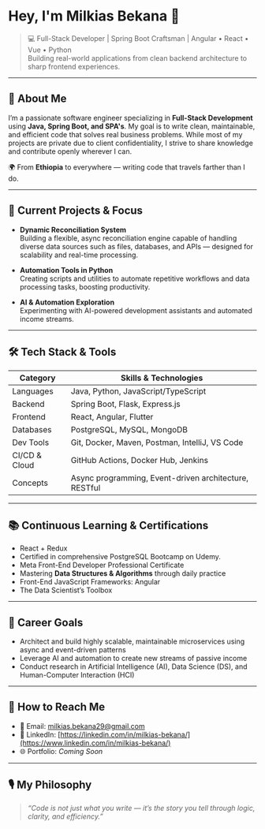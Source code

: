 # Hey, I'm Milkias Bekana 👋

> 💻 Full-Stack Developer | Spring Boot Craftsman | Angular • React • Vue • Python  
> Building real-world applications from clean backend architecture to sharp frontend experiences.

---

## 🧠 About Me

I’m a passionate software engineer specializing in **Full-Stack Development** using **Java, Spring Boot, and SPA's**. My goal is to write clean, maintainable, and efficient code that solves real business problems. While most of my projects are private due to client confidentiality, I strive to share knowledge and contribute openly wherever I can.

🌍 From **Ethiopia** to everywhere — writing code that travels farther than I do.

---

## 🔭 Current Projects & Focus

- **Dynamic Reconciliation System**  
  Building a flexible, async reconciliation engine capable of handling diverse data sources such as files, databases, and APIs — designed for scalability and real-time processing.

- **Automation Tools in Python**  
  Creating scripts and utilities to automate repetitive workflows and data processing tasks, boosting productivity.

- **AI & Automation Exploration**  
  Experimenting with AI-powered development assistants and automated income streams.

---

## 🛠️ Tech Stack & Tools

| Category        | Skills & Technologies                     |
|-----------------|-------------------------------------------|
| Languages       | Java, Python, JavaScript/TypeScript      |
| Backend         | Spring Boot, Flask, Express.js            |
| Frontend        | React, Angular, Flutter                |
| Databases       | PostgreSQL, MySQL, MongoDB                 |
| Dev Tools       | Git, Docker, Maven, Postman, IntelliJ, VS Code |
| CI/CD & Cloud   | GitHub Actions, Docker Hub, Jenkins    |
| Concepts        | Async programming, Event-driven architecture, RESTful 

---

## 📚 Continuous Learning & Certifications

- React + Redux
- Certified in comprehensive PostgreSQL Bootcamp on Udemy.
- Meta Front-End Developer Professional Certificate
- Mastering **Data Structures & Algorithms** through daily practice
- Front-End JavaScript Frameworks: Angular
- The Data Scientist’s Toolbox

---

## 🎯 Career Goals

- Architect and build highly scalable, maintainable microservices using async and event-driven patterns
- Leverage AI and automation to create new streams of passive income
- Conduct research in Artificial Intelligence (AI), Data Science (DS), and Human-Computer Interaction (HCI)

---

## 🤝 How to Reach Me

- 📧 Email: [milkias.bekana29@gmail.com](mailto:milkias.bekana29@gmail.com)  
- 🔗 LinkedIn: [https://linkedin.com/in/milkias-bekana/](https://www.linkedin.com/in/milkias-bekana/)
- 🌐 Portfolio: *Coming Soon*

---

## 🎙️ My Philosophy

> *“Code is not just what you write — it’s the story you tell through logic, clarity, and efficiency.”*  
> 
